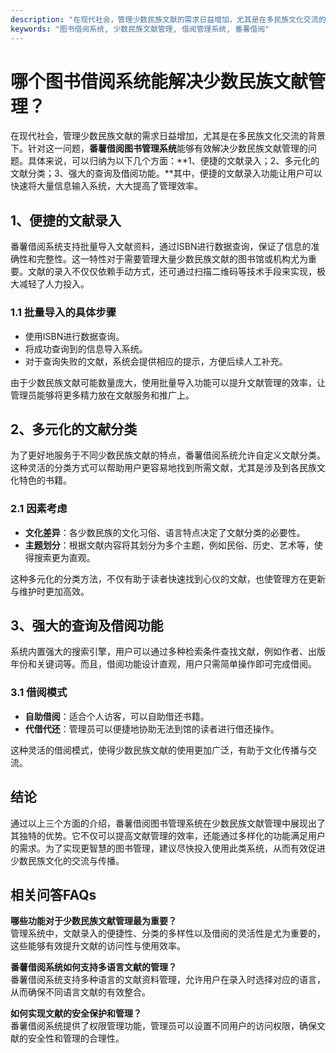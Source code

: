 ```yaml
---
description: "在现代社会，管理少数民族文献的需求日益增加，尤其是在多民族文化交流的背景下。针对这一问题，**番薯借阅图书管理系统**能够有效解决少数民族文献管理的问题。具体来说，可以归纳为以下几个方面：**1、便捷的文献录入；2、多元化的文献分类；3、强大的查询及借阅功能。**其中，便捷的文献录入功能让用户可以快速将大量信息输入系统，大大提高了管理效率。"
keywords: "图书借阅系统, 少数民族文献管理, 借阅管理系统, 番薯借阅"
---
```

# 哪个图书借阅系统能解决少数民族文献管理？

在现代社会，管理少数民族文献的需求日益增加，尤其是在多民族文化交流的背景下。针对这一问题，**番薯借阅图书管理系统**能够有效解决少数民族文献管理的问题。具体来说，可以归纳为以下几个方面：**1、便捷的文献录入；2、多元化的文献分类；3、强大的查询及借阅功能。**其中，便捷的文献录入功能让用户可以快速将大量信息输入系统，大大提高了管理效率。

## 1、便捷的文献录入

番薯借阅系统支持批量导入文献资料，通过ISBN进行数据查询，保证了信息的准确性和完整性。这一特性对于需要管理大量少数民族文献的图书馆或机构尤为重要。文献的录入不仅仅依赖手动方式，还可通过扫描二维码等技术手段来实现，极大减轻了人力投入。

### 1.1 批量导入的具体步骤

- 使用ISBN进行数据查询。
- 将成功查询到的信息导入系统。
- 对于查询失败的文献，系统会提供相应的提示，方便后续人工补充。

由于少数民族文献可能数量庞大，使用批量导入功能可以提升文献管理的效率，让管理员能够将更多精力放在文献服务和推广上。

## 2、多元化的文献分类

为了更好地服务于不同少数民族文献的特点，番薯借阅系统允许自定义文献分类。这种灵活的分类方式可以帮助用户更容易地找到所需文献，尤其是涉及到各民族文化特色的书籍。

### 2.1 因素考虑

- **文化差异**：各少数民族的文化习俗、语言特点决定了文献分类的必要性。
- **主题划分**：根据文献内容将其划分为多个主题，例如民俗、历史、艺术等，使得搜索更为直观。

这种多元化的分类方法，不仅有助于读者快速找到心仪的文献，也使管理方在更新与维护时更加高效。

## 3、强大的查询及借阅功能

系统内置强大的搜索引擎，用户可以通过多种检索条件查找文献，例如作者、出版年份和关键词等。而且，借阅功能设计直观，用户只需简单操作即可完成借阅。

### 3.1 借阅模式

- **自助借阅**：适合个人访客，可以自助借还书籍。
- **代借代还**：管理员可以便捷地协助无法到馆的读者进行借还操作。

这种灵活的借阅模式，使得少数民族文献的使用更加广泛，有助于文化传播与交流。

## 结论

通过以上三个方面的介绍，番薯借阅图书管理系统在少数民族文献管理中展现出了其独特的优势。它不仅可以提高文献管理的效率，还能通过多样化的功能满足用户的需求。为了实现更智慧的图书管理，建议尽快投入使用此类系统，从而有效促进少数民族文化的交流与传播。

## 相关问答FAQs

**哪些功能对于少数民族文献管理最为重要？**  
管理系统中，文献录入的便捷性、分类的多样性以及借阅的灵活性是尤为重要的，这些能够有效提升文献的访问性与使用效率。

**番薯借阅系统如何支持多语言文献的管理？**  
番薯借阅系统支持多种语言的文献资料管理，允许用户在录入时选择对应的语言，从而确保不同语言文献的有效整合。

**如何实现文献的安全保护和管理？**  
番薯借阅系统提供了权限管理功能，管理员可以设置不同用户的访问权限，确保文献的安全性和管理的合理性。
